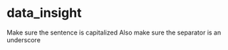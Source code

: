 # data_insight

Make sure the sentence is capitalized
Also make sure the separator is an underscore
